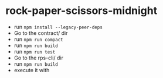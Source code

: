 # rock-paper-scissors-midnight
* run ```npm install --legacy-peer-deps```
* Go to the contract/ dir
* run ```npm run compact``` 
* run ```npm run build``` 
* run ```npm run test```
* Go to the rps-cli/ dir
* run ```npm run build```
* execute it with 
